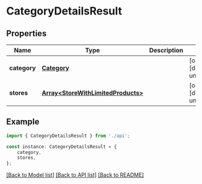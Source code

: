 # CategoryDetailsResult


## Properties

Name | Type | Description | Notes
------------ | ------------- | ------------- | -------------
**category** | [**Category**](Category.md) |  | [optional] [default to undefined]
**stores** | [**Array&lt;StoreWithLimitedProducts&gt;**](StoreWithLimitedProducts.md) |  | [optional] [default to undefined]

## Example

```typescript
import { CategoryDetailsResult } from './api';

const instance: CategoryDetailsResult = {
    category,
    stores,
};
```

[[Back to Model list]](../README.md#documentation-for-models) [[Back to API list]](../README.md#documentation-for-api-endpoints) [[Back to README]](../README.md)
